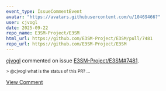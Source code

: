```yaml
---
event_type: IssueCommentEvent
avatar: "https://avatars.githubusercontent.com/u/10469466?"
user: cjvogl
date: 2025-09-22
repo_name: E3SM-Project/E3SM
html_url: https://github.com/E3SM-Project/E3SM/pull/7481
repo_url: https://github.com/E3SM-Project/E3SM
---
```


<a href='https://github.com/cjvogl' target='_blank'>cjvogl</a> commented on issue <a href='https://github.com/E3SM-Project/E3SM/pull/7481' target='_blank'>E3SM-Project/E3SM#7481</a>.

<small>> @cjvogl what is the status of this PR?...</small>

<a href='https://github.com/E3SM-Project/E3SM/pull/7481' target='_blank'>View Comment</a>